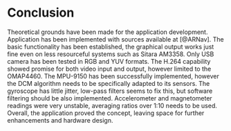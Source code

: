 # Conclusion

Theoretical grounds have been made for the application development.
Application has been implemented with sources available at [@ARNav].
The basic functionality has been established,
the graphical output works just fine even on less resourceful systems such as Sitara AM3358.
Only USB camera has been tested in RGB and YUV formats.
The H.264 capability showed promise for both video input and output,
however limited to the OMAP4460.
The MPU-9150 has been successfully implemented,
however the DCM algorithm needs to be specifically adapted to its sensors.
The gyroscope has little jitter, low-pass filters seems to fix this,
but software filtering should be also implemented.
Accelerometer and magnetometer readings were very unstable,
averaging ratios over 1:10 needs to be used.
Overall, the application proved the concept,
leaving space for further enhancements and hardware design.

